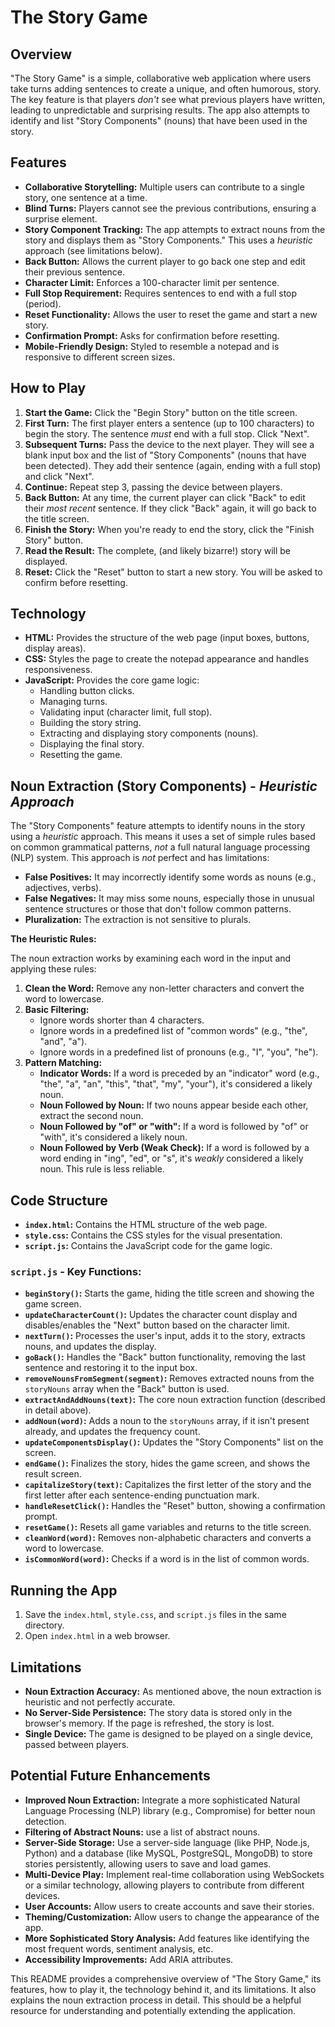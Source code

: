 # The Story Game

## Overview

"The Story Game" is a simple, collaborative web application where users take turns adding sentences to create a unique, and often humorous, story.  The key feature is that players *don't* see what previous players have written, leading to unpredictable and surprising results. The app also attempts to identify and list "Story Components" (nouns) that have been used in the story.

## Features

*   **Collaborative Storytelling:** Multiple users can contribute to a single story, one sentence at a time.
*   **Blind Turns:** Players cannot see the previous contributions, ensuring a surprise element.
*   **Story Component Tracking:** The app attempts to extract nouns from the story and displays them as "Story Components."  This uses a *heuristic* approach (see limitations below).
*   **Back Button:** Allows the current player to go back one step and edit their previous sentence.
*   **Character Limit:** Enforces a 100-character limit per sentence.
*   **Full Stop Requirement:**  Requires sentences to end with a full stop (period).
*   **Reset Functionality:**  Allows the user to reset the game and start a new story.
*   **Confirmation Prompt:** Asks for confirmation before resetting.
*   **Mobile-Friendly Design:**  Styled to resemble a notepad and is responsive to different screen sizes.

## How to Play

1.  **Start the Game:** Click the "Begin Story" button on the title screen.
2.  **First Turn:** The first player enters a sentence (up to 100 characters) to begin the story.  The sentence *must* end with a full stop. Click "Next".
3.  **Subsequent Turns:** Pass the device to the next player.  They will see a blank input box and the list of "Story Components" (nouns that have been detected). They add their sentence (again, ending with a full stop) and click "Next".
4.  **Continue:** Repeat step 3, passing the device between players.
5.  **Back Button:** At any time, the current player can click "Back" to edit their *most recent* sentence. If they click "Back" again, it will go back to the title screen.
6.  **Finish the Story:** When you're ready to end the story, click the "Finish Story" button.
7.  **Read the Result:** The complete, (and likely bizarre!) story will be displayed.
8.  **Reset:** Click the "Reset" button to start a new story. You will be asked to confirm before resetting.

## Technology

*   **HTML:**  Provides the structure of the web page (input boxes, buttons, display areas).
*   **CSS:**  Styles the page to create the notepad appearance and handles responsiveness.
*   **JavaScript:**  Provides the core game logic:
    *   Handling button clicks.
    *   Managing turns.
    *   Validating input (character limit, full stop).
    *   Building the story string.
    *   Extracting and displaying story components (nouns).
    *   Displaying the final story.
    *   Resetting the game.

## Noun Extraction (Story Components) - *Heuristic Approach*

The "Story Components" feature attempts to identify nouns in the story using a *heuristic* approach. This means it uses a set of simple rules based on common grammatical patterns, *not* a full natural language processing (NLP) system.  This approach is *not* perfect and has limitations:

*   **False Positives:** It may incorrectly identify some words as nouns (e.g., adjectives, verbs).
*   **False Negatives:** It may miss some nouns, especially those in unusual sentence structures or those that don't follow common patterns.
* **Pluralization:** The extraction is not sensitive to plurals.

**The Heuristic Rules:**

The noun extraction works by examining each word in the input and applying these rules:

1.  **Clean the Word:** Remove any non-letter characters and convert the word to lowercase.
2.  **Basic Filtering:**
    *   Ignore words shorter than 4 characters.
    *   Ignore words in a predefined list of "common words" (e.g., "the", "and", "a").
    *   Ignore words in a predefined list of pronouns (e.g., "I", "you", "he").
3.  **Pattern Matching:**
    *   **Indicator Words:** If a word is preceded by an "indicator" word (e.g., "the", "a", "an", "this", "that", "my", "your"), it's considered a likely noun.
    *   **Noun Followed by Noun:** If two nouns appear beside each other, extract the second noun.
    *   **Noun Followed by "of" or "with":** If a word is followed by "of" or "with", it's considered a likely noun.
    *   **Noun Followed by Verb (Weak Check):** If a word is followed by a word ending in "ing", "ed", or "s", it's *weakly* considered a likely noun. This rule is less reliable.

## Code Structure

*   **`index.html`:** Contains the HTML structure of the web page.
*   **`style.css`:** Contains the CSS styles for the visual presentation.
*   **`script.js`:** Contains the JavaScript code for the game logic.

### `script.js` - Key Functions:

*   **`beginStory()`:**  Starts the game, hiding the title screen and showing the game screen.
*   **`updateCharacterCount()`:** Updates the character count display and disables/enables the "Next" button based on the character limit.
*   **`nextTurn()`:**  Processes the user's input, adds it to the story, extracts nouns, and updates the display.
*   **`goBack()`:**  Handles the "Back" button functionality, removing the last sentence and restoring it to the input box.
*   **`removeNounsFromSegment(segment)`:** Removes extracted nouns from the `storyNouns` array when the "Back" button is used.
*   **`extractAndAddNouns(text)`:**  The core noun extraction function (described in detail above).
*   **`addNoun(word)`:** Adds a noun to the `storyNouns` array, if it isn't present already, and updates the frequency count.
*   **`updateComponentsDisplay()`:** Updates the "Story Components" list on the screen.
*   **`endGame()`:**  Finalizes the story, hides the game screen, and shows the result screen.
*   **`capitalizeStory(text)`:** Capitalizes the first letter of the story and the first letter after each sentence-ending punctuation mark.
*   **`handleResetClick()`:**  Handles the "Reset" button, showing a confirmation prompt.
*   **`resetGame()`:** Resets all game variables and returns to the title screen.
*   **`cleanWord(word)`:**  Removes non-alphabetic characters and converts a word to lowercase.
*   **`isCommonWord(word)`:**  Checks if a word is in the list of common words.

## Running the App

1.  Save the `index.html`, `style.css`, and `script.js` files in the same directory.
2.  Open `index.html` in a web browser.

## Limitations

*   **Noun Extraction Accuracy:** As mentioned above, the noun extraction is heuristic and not perfectly accurate.
*   **No Server-Side Persistence:** The story data is stored only in the browser's memory.  If the page is refreshed, the story is lost.
*   **Single Device:** The game is designed to be played on a single device, passed between players.

## Potential Future Enhancements

*   **Improved Noun Extraction:**  Integrate a more sophisticated Natural Language Processing (NLP) library (e.g., Compromise) for better noun detection.
*   **Filtering of Abstract Nouns:** use a list of abstract nouns.
*   **Server-Side Storage:**  Use a server-side language (like PHP, Node.js, Python) and a database (like MySQL, PostgreSQL, MongoDB) to store stories persistently, allowing users to save and load games.
*   **Multi-Device Play:**  Implement real-time collaboration using WebSockets or a similar technology, allowing players to contribute from different devices.
*   **User Accounts:**  Allow users to create accounts and save their stories.
*   **Theming/Customization:**  Allow users to change the appearance of the app.
*   **More Sophisticated Story Analysis:**  Add features like identifying the most frequent words, sentiment analysis, etc.
* **Accessibility Improvements:** Add ARIA attributes.

This README provides a comprehensive overview of "The Story Game," its features, how to play it, the technology behind it, and its limitations. It also explains the noun extraction process in detail. This should be a helpful resource for understanding and potentially extending the application.
